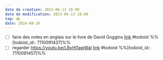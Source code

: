 ```yaml
---
date de création: 2023-06-13 18:09
date de modification: 2023-06-13 18:09
tag: 📥
date: 2024-08-26
---
```

- [ ] faire des notes en anglais sur le livre de David Goggins [link](https://todoist.com/showTask?id=7110091437) #todoist %%[todoist_id:: 7110091437]%%
- [ ] regarder https://youtu.be/LBvHI1awWaI [link](https://todoist.com/showTask?id=7110091457) #todoist %%[todoist_id:: 7110091457]%%